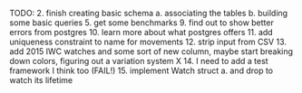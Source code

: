 TODO:
  2. finish creating basic schema
    a. associating the tables
    b. building some basic queries
  5. get some benchmarks
  9. find out to show better errors from postgres
  10. learn more about what postgres offers
  11. add uniqueness constraint to name for movements
  12. strip input from CSV
  13. add 2015 IWC watches and some sort of new column,
      maybe start breaking down colors,
      figuring out a variation system
  X 14. I need to add a test framework I think too (FAIL!)
  15. implement Watch struct
     a. and drop to watch its lifetime
